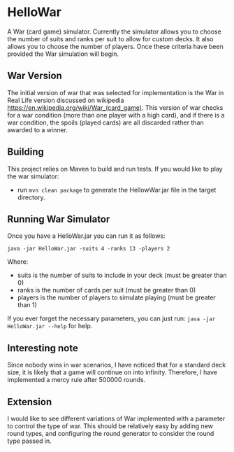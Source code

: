 # HelloWar

A War (card game) simulator. Currently the simulator allows you to choose the number of suits
and ranks per suit to allow for custom decks. It also allows you to choose the number of players.
Once these criteria have been provided the War simulation will begin.

## War Version

The initial version of war that was selected for implementation is the War in Real Life version
 discussed on wikipedia https://en.wikipedia.org/wiki/War_(card_game). This version of war checks for
 a war condition (more than one player with a high card), and if there is a war condition, the spoils
 (played cards) are all discarded rather than awarded to a winner.

## Building

This project relies on Maven to build and run tests. If you would like to play the war simulator:

* run ```mvn clean package``` to generate the HellowWar.jar file in the target directory.

## Running War Simulator

Once you have a HelloWar.jar you can run it as follows:

```
java -jar HelloWar.jar -suits 4 -ranks 13 -players 2
```

Where:

* suits is the number of suits to include in your deck (must be greater than 0)
* ranks is the number of cards per suit (must be greater than 0)
* players is the number of players to simulate playing (must be greater than 1)

If you ever forget the necessary parameters, you can just run: ```java -jar HelloWar.jar --help``` for help.

## Interesting note
Since nobody wins in war scenarios, I have noticed that for a standard deck size,
it is likely that a game will continue on into infinity. Therefore, I have implemented a mercy rule
after 500000 rounds.

## Extension
I would like to see different variations of War implemented with a parameter to control the type of war.
This should be relatively easy by adding new round types, and configuring the round generator to consider
the round type passed in.


